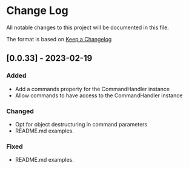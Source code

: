 # Change Log

All notable changes to this project will be documented in this file.

The format is based on [Keep a Changelog](http://keepachangelog.com/)

## [0.0.33] - 2023-02-19

### Added

- Add a commands property for the CommandHandler instance
- Allow commands to have access to the CommandHandler instance

### Changed

- Opt for object destructuring in command parameters
- README.md examples.

### Fixed

- README.md examples.
